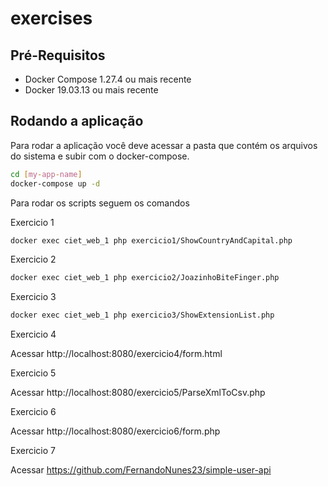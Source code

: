 # exercises

## Pré-Requisitos
- Docker Compose 1.27.4 ou mais recente
- Docker 19.03.13 ou mais recente

## Rodando a aplicação
Para rodar a aplicação você deve acessar a pasta que contém os arquivos do sistema e subir com o docker-compose.
```bash
cd [my-app-name]
docker-compose up -d
```

Para rodar os scripts seguem os comandos

Exercicio 1

```bash
docker exec ciet_web_1 php exercicio1/ShowCountryAndCapital.php
```

Exercicio 2

```bash
docker exec ciet_web_1 php exercicio2/JoazinhoBiteFinger.php
```

Exercicio 3

```bash
docker exec ciet_web_1 php exercicio3/ShowExtensionList.php 
```

Exercicio 4

Acessar http://localhost:8080/exercicio4/form.html

Exercicio 5

Acessar http://localhost:8080/exercicio5/ParseXmlToCsv.php

Exercicio 6

Acessar http://localhost:8080/exercicio6/form.php

Exercicio 7

Acessar https://github.com/FernandoNunes23/simple-user-api

